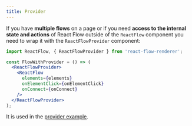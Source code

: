 ```yaml
---
title: Provider
---
```


If you have **multiple flows** on a page or if you need **access to the internal state and actions** of React Flow outside of the `ReactFlow` component you need to wrap it with the `ReactFlowProvider` component:

```jsx
import ReactFlow, { ReactFlowProvider } from 'react-flow-renderer';

const FlowWithProvider = () => (
  <ReactFlowProvider>
    <ReactFlow
      elements={elements}
      onElementClick={onElementClick}
      onConnect={onConnect}
    />
  </ReactFlowProvider>
);
```

It is used in the [provider example](/examples/provider/).
